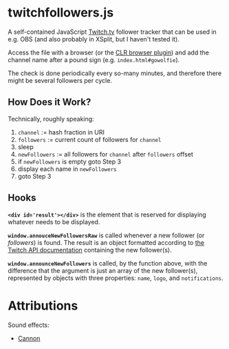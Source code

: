 # twitchfollowers.js

A self-contained JavaScript [Twitch.tv](http://twitch.tv) follower tracker that can be used in
e.g. OBS (and also probably in XSplit, but I haven't tested it).

Access the file with a browser (or the [CLR browser plugin][clr]) and add the channel name after 
a pound sign (e.g. `index.html#gowolfie`).

[clr]: https://obsproject.com/forum/resources/clr-browser-source-plugin.22/

The check is done periodically every so-many minutes, and therefore there might be several followers per
cycle.

## How Does it Work?

Technically, roughly speaking:

1. `channel` := hash fraction in URI
1. `followers` := current count of followers for `channel`
1. sleep
1. `newFollowers` := all followers for `channel` after `followers` offset
1. if `newFollowers` is empty goto Step 3
1. display each name in `newFollowers`
1. goto Step 3

## Hooks

**`<div id='result'></div>`** is the element that is reserved for displaying whatever 
needs to be displayed.

**`window.annouceNewFollowersRaw`** is called whenever a new follower (or _followers_) is found. The result
is an object formatted according to [the Twitch API documentation][doc] containing the new follower(s).

[doc]: https://github.com/justintv/Twitch-API/blob/master/v3_resources/follows.md#get-channelschannelfollows

**`window.announceNewFollowers`** is called, by the function above, with the difference that the
argument is just an array of the new follower(s), represented by objects with three properties: 
`name`, `logo`, and `notifications`.

# Attributions

Sound effects: 

 * [Cannon](http://soundbible.com/909-Cannon.html)
